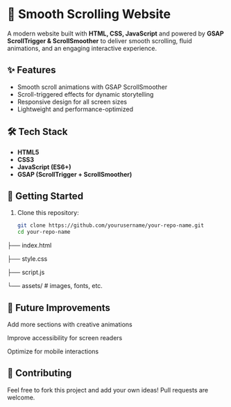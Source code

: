 # 🚀 Smooth Scrolling Website  

A modern website built with **HTML, CSS, JavaScript** and powered by **GSAP ScrollTrigger & ScrollSmoother** to deliver smooth scrolling, fluid animations, and an engaging interactive experience.  

## ✨ Features  
- Smooth scroll animations with GSAP ScrollSmoother  
- Scroll-triggered effects for dynamic storytelling  
- Responsive design for all screen sizes  
- Lightweight and performance-optimized  

## 🛠️ Tech Stack  
- **HTML5**  
- **CSS3**  
- **JavaScript (ES6+)**  
- **GSAP (ScrollTrigger + ScrollSmoother)**  
 
## 🚀 Getting Started  

1. Clone this repository:  
   ```bash
   git clone https://github.com/yourusername/your-repo-name.git
   cd your-repo-name
├── index.html

├── style.css

├── script.js

└── assets/   # images, fonts, etc.

## 📌 Future Improvements

Add more sections with creative animations

Improve accessibility for screen readers

Optimize for mobile interactions

## 🤝 Contributing

Feel free to fork this project and add your own ideas! Pull requests are welcome.
